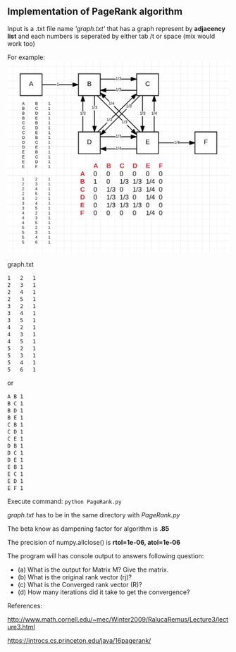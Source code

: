 ## Implementation of PageRank algorithm
Input is a .txt file name *'graph.txt'* that has a graph represent by __adjacency list__ and each numbers is seperated by either tab /t or space (mix would work too)

For example:
![graph.PNG](/graph.PNG)

graph.txt
~~~~
1	2	1
2	3	1
2	4	1
2	5	1
3	2	1
3	4	1
3	5	1
4	2	1
4	3	1
4	5	1
5	2	1
5	3	1
5	4	1
5	6	1
~~~~
or
~~~~
A B 1
B C 1
B D 1
B E 1
C B 1
C D 1
C E 1
D B 1
D C 1
D E 1
E B 1
E C 1
E D 1
E F 1
~~~~

Execute command: `python PageRank.py`

*graph.txt* has to be in the same directory with *PageRank.py*

The beta know as dampening factor for algorithm is __.85__

The precision of numpy.allclose() is __rtol=1e-06, atol=1e-06__

The program will has console output to answers following question:
* (a) What is the output for Matrix M? Give the matrix.
* (b) What is the original rank vector (rj)?
* (c) What is the Converged rank vector (R)?
* (d) How many iterations did it take to get the convergence?

References:

http://www.math.cornell.edu/~mec/Winter2009/RalucaRemus/Lecture3/lecture3.html

https://introcs.cs.princeton.edu/java/16pagerank/





